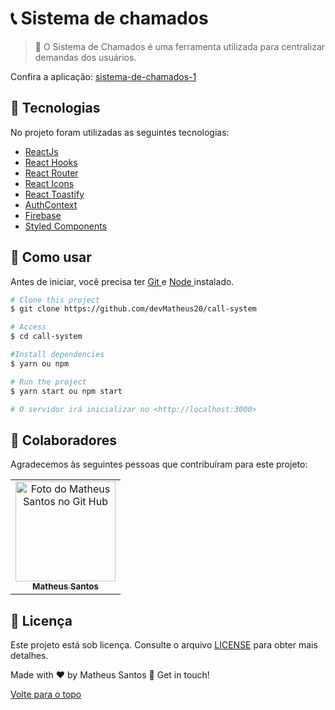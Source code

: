 # 📞 Sistema de chamados

<!-- <img id="top" src="src/assets/screen.png" width="800px" alt="Foto apresentando o projeto"> -->

> 🔎 O Sistema de Chamados é uma ferramenta utilizada para centralizar demandas dos usuários.


Confira a aplicação: [sistema-de-chamados-1](https://sistema-de-chamados-1.netlify.app)


## :rocket: Tecnologias ##

No projeto foram utilizadas as seguintes tecnologias:

- [ReactJs](https://pt-br.reactjs.org/docs/getting-started.html)
- [React Hooks](https://pt-br.reactjs.org/docs/hooks-intro.html)
- [React Router](https://v5.reactrouter.com/web/guides/quick-start)
- [React Icons](https://react-icons.github.io/react-icons/)
- [React Toastify](https://fkhadra.github.io/react-toastify/introduction)
- [AuthContext](https://blog.rocketseat.com.br/autenticacao-no-react-native-reactjs-com-context-api-hooks/)
- [Firebase](https://firebase.google.com/docs)
- [Styled Components](https://styled-components.com)


## 📕 Como usar

Antes de iniciar, você precisa ter [ Git ](https://git-scm.com) e [ Node ](https://nodejs.org/en/) instalado.

```bash
# Clone this project
$ git clone https://github.com/devMatheus20/call-system

# Access
$ cd call-system

#Install dependencies
$ yarn ou npm

# Run the project
$ yarn start ou npm start

# O servidor irá inicializar no <http://localhost:3000>
```

## 🤝 Colaboradores

Agradecemos às seguintes pessoas que contribuíram para este projeto:

<table>
  <tr>
    <td align="center">
      <a href="#">
        <img src="https://avatars.githubusercontent.com/u/90225074?s=400&u=3514f5f6eeb1c9f5c14ad9deb479ae8e8ec8bd6f&v=4" width="160px;" alt="Foto do Matheus Santos no Git Hub"/><br>
        <sub>
          <b>Matheus Santos</b>
        </sub>
      </a>
    </td>
  </tr>
</table>

## 📝 Licença

Este projeto está sob licença. Consulte o arquivo [LICENSE](LICENSE.md) para obter mais detalhes.

Made with ♥ by Matheus Santos 👋 Get in touch!

<a href="#top">Volte para o topo</a>

